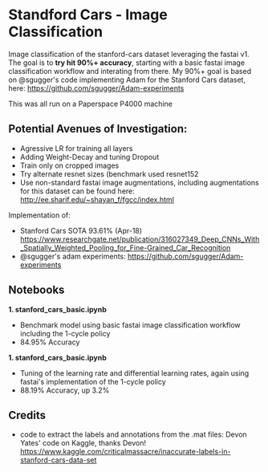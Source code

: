 # Standford Cars  - Image Classification

Image classification of the stanford-cars dataset leveraging the fastai v1. The goal is to **try hit 90%+ accuracy**, starting with a basic fastai image classification workflow and interating from there. My 90%+ goal is based on @sgugger's code implementing Adam for the Stanford Cars dataset, here: https://github.com/sgugger/Adam-experiments

This was all run on a Paperspace P4000 machine

## Potential Avenues of Investigation:

- Agressive LR for training all layers
- Adding Weight-Decay and tuning Dropout
- Train only on cropped images
- Try alternate resnet sizes (benchmark used resnet152
- Use non-standard fastai image augmentations, including augmentations for this dataset can be found here: http://ee.sharif.edu/~shayan_f/fgcc/index.html 

Implementation of:

- Stanford Cars SOTA 93.61% (Apr-18)  https://www.researchgate.net/publication/316027349_Deep_CNNs_With_Spatially_Weighted_Pooling_for_Fine-Grained_Car_Recognition
- @sgugger's adam experiments: https://github.com/sgugger/Adam-experiments

## Notebooks

**1. stanford_cars_basic.ipynb**

 - Benchmark model using basic fastai image classification workflow including the 1-cycle policy
 - 84.95% Accuracy
 
 **1. stanford_cars_basic.ipynb**

 - Tuning of the learning rate and differential learning rates, again using fastai's implementation of the 1-cycle policy
 - 88.19% Accuracy, up 3.2%
 
 
    
## Credits

- code to extract the labels and annotations from the .mat files: Devon Yates' code on Kaggle, thanks Devon! https://www.kaggle.com/criticalmassacre/inaccurate-labels-in-stanford-cars-data-set
